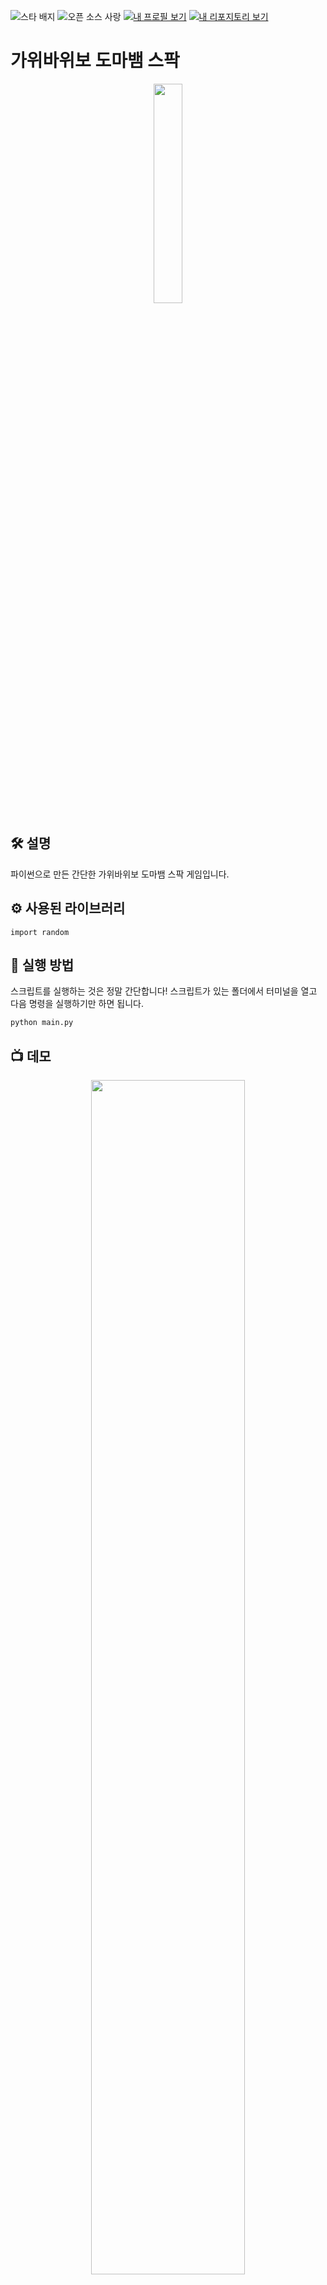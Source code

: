 ![스타 배지](https://img.shields.io/static/v1?label=%F0%9F%8C%9F&message=If%20Useful&style=style=flat&color=BC4E99)
![오픈 소스 사랑](https://badges.frapsoft.com/os/v1/open-source.svg?v=103)
[![내 프로필 보기](https://img.shields.io/badge/View-My_Profile-green?logo=GitHub)](https://github.com/ndleah)
[![내 리포지토리 보기](https://img.shields.io/badge/View-My_Repositories-blue?logo=GitHub)](https://github.com/ndleah?tab=repositories)

# 가위바위보 도마뱀 스팍
<p align="center">
<img src="https://upload.wikimedia.org/wikipedia/en/7/7b/The_Big_Bang_Theory_%28Official_Title_Card%29.png" width=30% height=30%>

## 🛠️ 설명

파이썬으로 만든 간단한 가위바위보 도마뱀 스팍 게임입니다.

## ⚙️ 사용된 라이브러리
`import random`

## 🌟 실행 방법
스크립트를 실행하는 것은 정말 간단합니다! 스크립트가 있는 폴더에서 터미널을 열고 다음 명령을 실행하기만 하면 됩니다.

```sh
python main.py
```
## 📺 데모
<p align="center">
<img src="https://github.com/ndleah/python-mini-project/blob/main/IMG/Rock_Paper_Scissors_Lizard_Spock_demo.png" width=70% height=70%>

## 🤖 저자
[아노크1](https://github.com/Anokh1)
